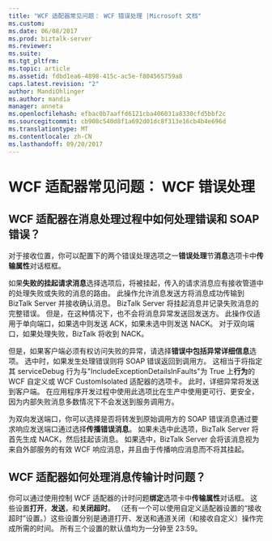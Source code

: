 ```yaml
---
title: "WCF 适配器常见问题： WCF 错误处理 |Microsoft 文档"
ms.custom: 
ms.date: 06/08/2017
ms.prod: biztalk-server
ms.reviewer: 
ms.suite: 
ms.tgt_pltfrm: 
ms.topic: article
ms.assetid: fdbd1ea6-4898-415c-ac5e-f804565759a8
caps.latest.revision: "2"
author: MandiOhlinger
ms.author: mandia
manager: anneta
ms.openlocfilehash: efbac0b7aaffd6121cba406031a8330cfd5bbf2c
ms.sourcegitcommit: cb908c540d8f1a692d01dc8f313e16cb4b4e696d
ms.translationtype: MT
ms.contentlocale: zh-CN
ms.lasthandoff: 09/20/2017
---
```

# <a name="wcf-adapter-faq-wcf-error-handling"></a>WCF 适配器常见问题： WCF 错误处理
## <a name="how-do-the-wcf-adapters-handle-errors-and-soap-faults-during-message-processing"></a>WCF 适配器在消息处理过程中如何处理错误和 SOAP 错误？  
 对于接收位置，你可以配置下的两个错误处理选项之一**错误处理**节**消息**选项卡中**传输属性**对话框框。  
  
 如果**失败的挂起请求消息**选择选项后，将被挂起，传入的请求消息应有接收管道中的处理失败或失败的消息的路由。 此操作允许消息发送方将消息成功传输到 BizTalk Server 并接收确认消息。 BizTalk Server 将挂起消息并记录失败消息的完整错误。 但是，在这种情况下，也不会将消息异常发送回发送方。 此操作仅适用于单向端口，如果选中则发送 ACK，如果未选中则发送 NACK。 对于双向端口，如果处理失败，BizTalk 将收到 NACK。  
  
 但是，如果客户端必须有权访问失败的异常，请选择**错误中包括异常详细信息**选项。 选中时，如果发生处理错误则将 SOAP 错误返回到调用方。 这相当于将指定其 serviceDebug 行为与"IncludeExceptionDetailsInFaults"为 True 上**行为**的 WCF 自定义或 WCF CustomIsolated 适配器的选项卡。 此时，详细异常将发送到客户端。 在应用程序开发过程中使用此选项比在生产中使用更可行、更安全，因为内部失败消息多数情况下不会发送到服务调用方。  
  
 为双向发送端口，你可以选择是否将转发到原始调用方的 SOAP 错误消息通过要求响应发送端口通过选择**传播错误消息**。 如果未选中此选项，BizTalk Server 将首先生成 NACK，然后挂起该消息。 如果选中，BizTalk Server 会将该消息视为来自外部服务的有效 WCF 响应消息，并且由于传播响应消息而不将其挂起。  
  
## <a name="how-do-the-wcf-adapters-handle-message-transmission-timing-issues"></a>WCF 适配器如何处理消息传输计时问题？  
 你可以通过使用控制 WCF 适配器的计时问题**绑定**选项卡中**传输属性**对话框。 这些设置**打开**，**发送**，和**关闭超时**。 （还有一个可以使用自定义适配器设置的“接收超时”设置。）这些设置分别是通道打开、发送和通道关闭（和接收自定义）操作完成所需的时间。 所有三个设置的默认值均为一分钟至 23:59。